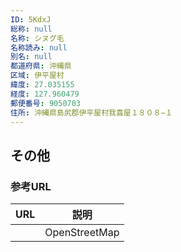```yaml
---
ID: 5KdxJ
総称: null
名称: シヌグ毛
名称読み: null
別名: null
都道府県: 沖縄県
区域: 伊平屋村
緯度: 27.035155
経度: 127.960479
郵便番号: 9050703
住所: 沖縄県島尻郡伊平屋村我喜屋１８０８−１
---
```


## その他

### 参考URL

| URL | 説明          |
| --- | ------------- |
|     | OpenStreetMap |
